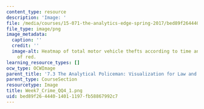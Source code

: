 ```yaml
---
content_type: resource
description: 'Image: '
file: /media/courses/15-071-the-analytics-edge-spring-2017/bed89f26444014011197fb58867992c7_Week7_Crime_QQ4_1.png
file_type: image/png
image_metadata:
  caption: ''
  credit: ''
  image-alt: Heatmap of total motor vehicle thefts according to time and day in shades
    of red.
learning_resource_types: []
ocw_type: OCWImage
parent_title: '7.3 The Analytical Policeman: Visualization for Law and Order'
parent_type: CourseSection
resourcetype: Image
title: Week7_Crime_QQ4_1.png
uid: bed89f26-4440-1401-1197-fb58867992c7
---
```

